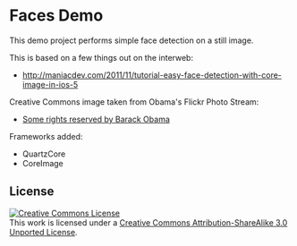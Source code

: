 # Faces Demo

This demo project performs simple face detection on a still image.

This is based on a few things out on the interweb:
* http://maniacdev.com/2011/11/tutorial-easy-face-detection-with-core-image-in-ios-5

Creative Commons image taken from Obama's Flickr Photo Stream:
* [Some rights reserved by Barack Obama](http://www.flickr.com/photos/barackobamadotcom/8156775523/sizes/l/)

Frameworks added:
* QuartzCore
* CoreImage

## License

<a rel="license" href="http://creativecommons.org/licenses/by-sa/3.0/"><img alt="Creative Commons License" style="border-width:0" src="http://i.creativecommons.org/l/by-sa/3.0/88x31.png" /></a><br />This work is licensed under a <a rel="license" href="http://creativecommons.org/licenses/by-sa/3.0/">Creative Commons Attribution-ShareAlike 3.0 Unported License</a>.